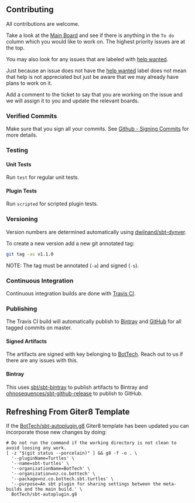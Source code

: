 ## Contributing

All contributions are welcome.

Take a look at the [Main Board] and see if there is anything in the `To do` column which you would like to work on.
The highest priority issues are at the top.

You may also look for any issues that are labeled with [help wanted].

Just because an issue does not have the [help wanted] label does not mean that help is not appreciated but just be aware
that we may already have plans to work on it.

Add a comment to the ticket to say that you are working on the issue and we will assign it to you and update the
relevant boards.

### Verified Commits

Make sure that you sign all your commits. See [Github - Signing Commits] for more details.

### Testing

#### Unit Tests

Run `test` for regular unit tests.

#### Plugin Tests

Run `scripted` for scripted plugin tests.

### Versioning

Version numbers are determined automatically using [dwijnand/sbt-dynver].

To create a new version add a new git annotated tag:
```bash
git tag -as v1.1.0
```

NOTE: The tag must be annotated (`-a`) and signed (`-s`).

### Continuous Integration

Continuous integration builds are done with [Travis CI].

### Publishing

The Travis CI build will automatically publish to [Bintray] and [GitHub] for all tagged commits on master.

#### Signed Artifacts

The artifacts are signed with key belonging to [BotTech]. Reach out to us if there are any issues with this.

#### Bintray

This uses [sbt/sbt-bintray] to publish artifacts to Bintray and [ohnosequences/sbt-github-release] to publish to GitHub.

## Refreshing From Giter8 Template

If the [BotTech/sbt-autoplugin.g8] Giter8 template has been updated you can incorporate those new
changes by doing:

```shell script
# Do not run the command if the working directory is not clean to avoid loosing any work.
[ -z "$(git status --porcelain)" ] && g8 -f -o . \
  '--pluginName=Turtles' \
  '--name=sbt-turtles' \
  '--organizationName=BotTech' \
  '--organization=nz.co.bottech' \
  '--package=nz.co.bottech.sbt.turtles' \
  '--purpose=An sbt plugin for sharing settings between the meta-builds and the main build.' \
  BotTech/sbt-autoplugin.g8
```

[BotTech]: https://github.com/BotTech
[Bintray]: https://bintray.com
[bottech/sbt-autoplugin.g8]: https://github.com/BotTech/sbt-autoplugin.g8
[dwijnand/sbt-dynver]: https://github.com/dwijnand/sbt-dynver
[GitHub]: https://github.com
[GitHub - Signing Commits]: https://help.github.com/articles/signing-commits/
[help wanted]: https://github.com/BotTech/sbt-turtles"/issues?q=is%3Aissue+is%3Aopen+label%3A%22help+wanted%22
[Main Board]: https://github.com/BotTech/sbt-turtles"/projects/1
[ohnosequences/sbt-github-release]: https://github.com/ohnosequences/sbt-github-release
[sbt/sbt-bintray]: https://github.com/sbt/sbt-bintray
[Testing sbt Plugins]: http://www.scala-sbt.org/1.x/docs/Testing-sbt-plugins.html
[Travis CI]: https://travis-ci.org
